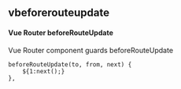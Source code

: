 ## vbeforerouteupdate
#### Vue Router beforeRouteUpdate
Vue Router component guards beforeRouteUpdate
```
beforeRouteUpdate(to, from, next) {
	${1:next();}
},
```